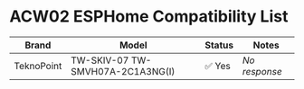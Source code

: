 # ACW02 ESPHome Compatibility List

| Brand | Model | Status | Notes |
|-------|-------|--------|-------|
| TeknoPoint | TW-SKIV-07 TW-SMVH07A-2C1A3NG(I) | ✅ Yes | _No response_ |

